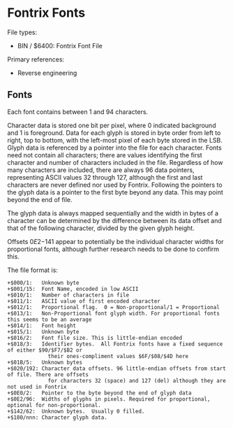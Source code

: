 # Fontrix Fonts #

File types:

- BIN / $6400: Fontrix Font File

Primary references:

- Reverse engineering

## Fonts ##

Each font contains between 1 and 94 characters.

Character data is stored one bit per pixel, where 0 indicated background and 1 is foreground. Data
for each glyph is stored in byte order from left to right, top to bottom,  with the left-most pixel
of each byte stored in the LSB.  Glyph data is referenced by a pointer into the file for each
character.  Fonts need not contain all characters; there are values identifying  the first character
and number of characters included in the file.  Regardless of how many characters are included,
there are always 96 data pointers, representing ASCII values 32 through 127, although the first and
last characters are never defined nor used by Fontrix. Following the pointers to the glyph data is
a pointer to the first byte beyond any data.  This may point beyond the end of file.

The glyph data is always mapped sequentially
and the width in bytes of a character can be determined by the difference between its data offset
and that of the following character, divided by the given glyph height.

Offsets $0E2-$141 appear to potentially be the individual character widths for proportional fonts,
although further research needs to be done to confirm this.

The file format is:

```
+$000/1:   Unknown byte
+$001/15:  Font Name, encoded in low ASCII
+$010/1:   Number of characters in file
+$011/1:   ASCII value of first encoded character
+$012/1:   Proportional flag.  0 = Non-proportional/1 = Proportional
+$013/1:   Non-Proportional font glyph width. For proportional fonts this seems to be an average
+$014/1:   Font height
+$015/1:   Unknown byte
+$016/2:   Font file size. This is little-endian encoded
+$018/3:   Identifier bytes.  All Fontrix fonts have a fixed sequence of either $90/$F7/$B2 or
             their ones-compliment values $6F/$08/$4D here
+$01B/5:   Unknown bytes
+$020/192: Character data offsets. 96 little-endian offsets from start of file. There are offsets
             for characters 32 (space) and 127 (del) although they are not used in Fontrix
+$0E0/2:   Pointer to the byte beyond the end of glyph data
+$0E2/96:  Widths of glyphs in pixels. Required for proportional, optional for non-proportional.
+$142/62:  Unknown bytes.  Usually 0 filled.
+$180/nnn: Character glyph data.  
```